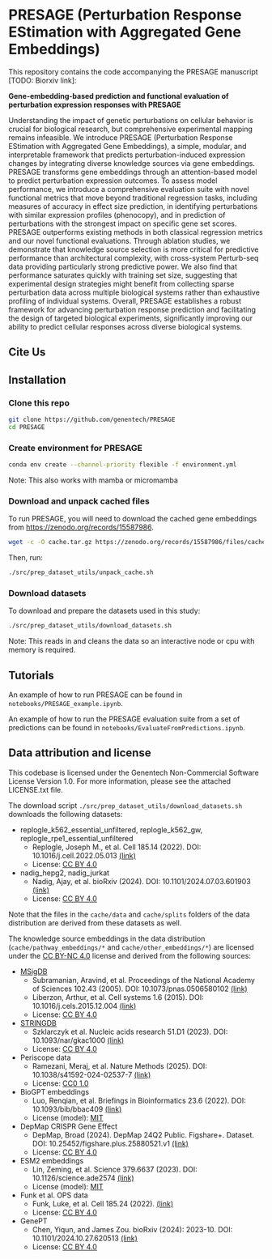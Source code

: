 # PRESAGE (Perturbation Response EStimation with Aggregated Gene Embeddings)

This repository contains the code accompanying the PRESAGE manuscript [TODO: Biorxiv link]:

**Gene-embedding-based prediction and functional evaluation of perturbation expression responses with PRESAGE**

Understanding the impact of genetic perturbations on cellular behavior is crucial for biological research, but comprehensive experimental mapping remains infeasible. We introduce PRESAGE (Perturbation Response EStimation with Aggregated Gene Embeddings), a simple, modular, and interpretable framework that predicts perturbation-induced expression changes by integrating diverse knowledge sources via gene embeddings. PRESAGE transforms gene embeddings through an attention-based model to predict perturbation expression outcomes. To assess model performance, we introduce a comprehensive evaluation suite with novel functional metrics that move beyond traditional regression tasks, including measures of accuracy in effect size prediction, in identifying perturbations with similar expression profiles (phenocopy), and in prediction of perturbations with the strongest impact on specific gene set scores.  PRESAGE outperforms existing methods in both classical regression metrics and our novel functional evaluations. Through ablation studies, we demonstrate that knowledge source selection is more critical for predictive performance than architectural complexity, with cross-system Perturb-seq data providing particularly strong predictive power. We also find that performance saturates quickly with training set size, suggesting that experimental design strategies might benefit from collecting sparse perturbation data across multiple biological systems rather than exhaustive profiling of individual systems. Overall, PRESAGE establishes a robust framework for advancing perturbation response prediction and facilitating the design of targeted biological experiments, significantly improving our ability to predict cellular responses across diverse biological systems.

## Cite Us

## Installation
### Clone this repo  
```sh
git clone https://github.com/genentech/PRESAGE
cd PRESAGE
```

### Create environment for PRESAGE
```sh
conda env create --channel-priority flexible -f environment.yml
```  
Note: This also works with mamba or micromamba
  
### Download and unpack cached files
To run PRESAGE, you will need to download the cached gene embeddings from https://zenodo.org/records/15587986.  
```sh
wget -c -O cache.tar.gz https://zenodo.org/records/15587986/files/cache.tar.gz?download=1
```
Then, run:

```sh
./src/prep_dataset_utils/unpack_cache.sh
```

### Download datasets
To download and prepare the datasets used in this study:  
```sh
./src/prep_dataset_utils/download_datasets.sh
```   
Note: This reads in and cleans the data so an interactive node or cpu with memory is required.

## Tutorials
An example of how to run PRESAGE can be found in `notebooks/PRESAGE_example.ipynb`.
  
An example of how to run the PRESAGE evaluation suite from a set of predictions can be found in `notebooks/EvaluateFromPredictions.ipynb`.

## Data attribution and license

This codebase is licensed under the Genentech Non-Commercial Software License Version 1.0.
For more information, please see the attached LICENSE.txt file.

The download script `./src/prep_dataset_utils/download_datasets.sh` downloads the following datasets:

* replogle_k562_essential_unfiltered, replogle_k562_gw, replogle_rpe1_essential_unfiltered
  * Replogle, Joseph M., et al.  Cell 185.14 (2022). DOI: 10.1016/j.cell.2022.05.013 [(link)](https://www.cell.com/cell/pdf/S0092-8674(22)00597-9.pdf)
  * License: [CC BY 4.0](https://creativecommons.org/licenses/by/4.0/)
* nadig_hepg2, nadig_jurkat
  * Nadig, Ajay, et al. bioRxiv (2024). DOI: 10.1101/2024.07.03.601903 [(link)](https://www.biorxiv.org/content/10.1101/2024.07.03.601903v1)
  * License: [CC BY 4.0](https://creativecommons.org/licenses/by/4.0/)

Note that the files in the `cache/data` and `cache/splits` folders of the data distribution are derived from these datasets as well.

The knowledge source embeddings in the data distribution (`cache/pathway_embeddings/*` and `cache/other_embeddings/*`) are licensed under the [CC BY-NC 4.0](https://creativecommons.org/licenses/by-nc/4.0/deed.en) license and derived from the following sources:

* [MSigDB](https://www.gsea-msigdb.org/gsea/msigdb/)
  * Subramanian, Aravind, et al. Proceedings of the National Academy of Sciences 102.43 (2005). DOI: 10.1073/pnas.0506580102 [(link)](https://doi.org/10.1073/pnas.0506580102)
  * Liberzon, Arthur, et al. Cell systems 1.6 (2015). DOI: 10.1016/j.cels.2015.12.004 [(link)](https://doi.org/10.1016/j.cels.2015.12.004)
  * License: [CC BY 4.0](https://creativecommons.org/licenses/by/4.0/)
* [STRINGDB](https://string-db.org/)
  * Szklarczyk et al. Nucleic acids research 51.D1 (2023). DOI: 10.1093/nar/gkac1000 [(link)](https://doi.org/10.1093/nar/gkac1000)
  * License: [CC BY 4.0](https://creativecommons.org/licenses/by/4.0/)
* Periscope data
  * Ramezani, Meraj, et al. Nature Methods (2025). DOI: 10.1038/s41592-024-02537-7 [(link)](https://doi.org/10.1038/s41592-024-02537-7)
  * License: [CC0 1.0](https://creativecommons.org/publicdomain/zero/1.0/deed.en)
* BioGPT embeddings
  * Luo, Renqian, et al. Briefings in Bioinformatics 23.6 (2022). DOI: 10.1093/bib/bbac409 [(link)](https://doi.org/10.1093/bib/bbac409)
  * License (model): [MIT](https://github.com/microsoft/BioGPT?tab=MIT-1-ov-file)
* DepMap CRISPR Gene Effect
  * DepMap, Broad (2024). DepMap 24Q2 Public. Figshare+. Dataset. DOI: 10.25452/figshare.plus.25880521.v1 [(link)](https://doi.org/10.25452/figshare.plus.25880521.v1)
  * License: [CC BY 4.0](https://creativecommons.org/licenses/by/4.0/)
* ESM2 embeddings
  * Lin, Zeming, et al. Science 379.6637 (2023). DOI: 10.1126/science.ade2574 [(link)](https://doi.org/10.1126/science.ade2574)
  * License (model): [MIT](https://github.com/facebookresearch/esm?tab=MIT-1-ov-file)
* Funk et al. OPS data
  * Funk, Luke, et al. Cell 185.24 (2022). [(link)](https://doi.org/10.1016/j.cell.2022.10.017)
  * License: [CC BY 4.0](https://creativecommons.org/licenses/by/4.0/)
* GenePT
  * Chen, Yiqun, and James Zou. bioRxiv (2024): 2023-10. DOI: 10.1101/2024.10.27.620513 [(link)](https://doi.org/10.1101/2024.10.27.620513)
  * License: [CC BY 4.0](https://creativecommons.org/licenses/by/4.0/)
